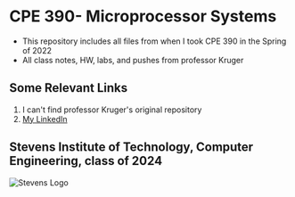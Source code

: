 # CPE 390- Microprocessor Systems
* This repository includes all files from when I took CPE 390 in the Spring of 2022
* All class notes, HW, labs, and pushes from professor Kruger

## Some Relevant Links
1. I can't find professor Kruger's original repository
2. [My LinkedIn](https://www.linkedin.com/in/angeltomasordonezretamar/)

## Stevens Institute of Technology, Computer Engineering, class of 2024
![Stevens Logo](https://web.stevens.edu/news/newspoints/brand-logos/2020/Circular/Stevens-Circular-Logo-2020_RED.png)
